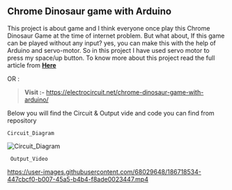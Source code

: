 ## Chrome Dinosaur game with Arduino

This project is about game and I think everyone once play this Chrome Dinosaur Game at the time of internet problem. But what about, If this game can be played without any input? yes, you can make this with the help of Arduino and servo-motor. So in this project I have used servo motor to press my space/up button. To know more about this project read the full article from [**Here**](https://electrocircuit.net/chrome-dinosaur-game-with-arduino/)



OR : 

>  **Visit :-** https://electrocircuit.net/chrome-dinosaur-game-with-arduino/

 
 

Below you will find the Circuit & Output vide and code you can find from repository
   

    Circuit_Diagram



![Circuit_Diagram](https://user-images.githubusercontent.com/68029648/186716816-756de550-3dae-4ddb-94ef-02f2af5ee380.png)



 

     Output_Video




https://user-images.githubusercontent.com/68029648/186718534-447cbcf0-b007-45a5-b4b4-f8ade0023447.mp4






